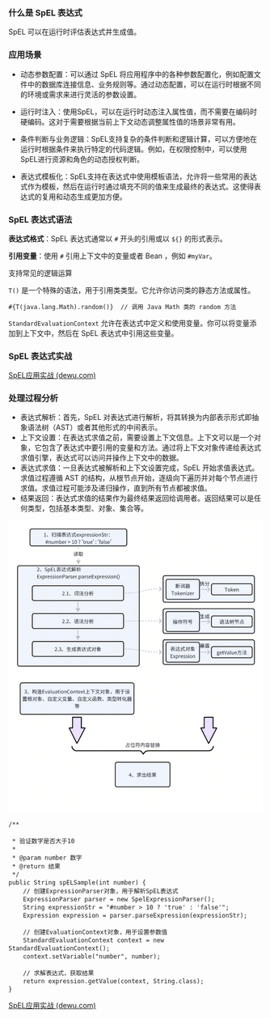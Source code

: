 ### 什么是 SpEL 表达式

SpEL 可以在运行时评估表达式并生成值。



### 应用场景

- 动态参数配置：可以通过 SpEL 将应用程序中的各种参数配置化，例如配置文件中的数据库连接信息、业务规则等。通过动态配置，可以在运行时根据不同的环境或需求来进行灵活的参数设置。
- 运行时注入：使用SpEL，可以在运行时动态注入属性值，而不需要在编码时硬编码。这对于需要根据当前上下文动态调整属性值的场景非常有用。
- 条件判断与业务逻辑：SpEL支持复杂的条件判断和逻辑计算，可以方便地在运行时根据条件来执行特定的代码逻辑。例如，在权限控制中，可以使用SpEL进行资源和角色的动态授权判断。

- 表达式模板化：SpEL支持在表达式中使用模板语法，允许将一些常用的表达式作为模板，然后在运行时通过填充不同的值来生成最终的表达式。这使得表达式的复用和动态生成更加方便。



### SpEL 表达式语法

**表达式格式**：SpEL 表达式通常以 `#` 开头的引用或以 `${}` 的形式表示。

**引用变量**：使用 `#` 引用上下文中的变量或者 Bean ，例如 `#myVar`。

支持常见的逻辑运算



`T()` 是一个特殊的语法，用于引用类类型。它允许你访问类的静态方法或属性。

```
#{T(java.lang.Math).random()}  // 调用 Java Math 类的 random 方法
```



`StandardEvaluationContext` 允许在表达式中定义和使用变量。你可以将变量添加到上下文中，然后在 SpEL 表达式中引用这些变量。



### SpEL 表达式实战

[SpEL应用实战 (dewu.com)](https://tech.dewu.com/article?id=99)







### 处理过程分析

- 表达式解析：首先，SpEL 对表达式进行解析，将其转换为内部表示形式即抽象语法树（AST）或者其他形式的中间表示。
- 上下文设置：在表达式求值之前，需要设置上下文信息。上下文可以是一个对象，它包含了表达式中要引用的变量和方法。通过将上下文对象传递给表达式求值引擎，表达式可以访问并操作上下文中的数据。
- 表达式求值：一旦表达式被解析和上下文设置完成，SpEL 开始求值表达式。求值过程遵循 AST 的结构，从根节点开始，逐级向下遍历并对每个节点进行求值。求值过程可能涉及递归操作，直到所有节点都被求值。
- 结果返回：表达式求值的结果作为最终结果返回给调用者。返回结果可以是任何类型，包括基本类型、对象、集合等。

![809.png](images/809.png)

```
/**

 * 验证数字是否大于10
 *
 * @param number 数字
 * @return 结果
 */
public String spELSample(int number) {
    // 创建ExpressionParser对象，用于解析SpEL表达式
    ExpressionParser parser = new SpelExpressionParser();
    String expressionStr = "#number > 10 ? 'true' : 'false'";
    Expression expression = parser.parseExpression(expressionStr);

    // 创建EvaluationContext对象，用于设置参数值
    StandardEvaluationContext context = new StandardEvaluationContext();
    context.setVariable("number", number);

    // 求解表达式，获取结果
    return expression.getValue(context, String.class);
}
```



[SpEL应用实战 (dewu.com)](https://tech.dewu.com/article?id=99)